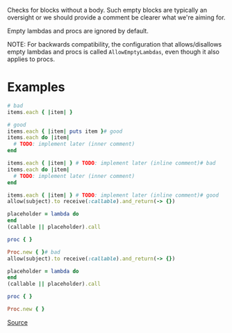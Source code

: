 
Checks for blocks without a body.
Such empty blocks are typically an oversight or we should provide a comment
be clearer what we're aiming for.

Empty lambdas and procs are ignored by default.

NOTE: For backwards compatibility, the configuration that allows/disallows
empty lambdas and procs is called `AllowEmptyLambdas`, even though it also
applies to procs.

# Examples

```ruby
# bad
items.each { |item| }

# good
items.each { |item| puts item }# good
items.each do |item|
  # TODO: implement later (inner comment)
end

items.each { |item| } # TODO: implement later (inline comment)# bad
items.each do |item|
  # TODO: implement later (inner comment)
end

items.each { |item| } # TODO: implement later (inline comment)# good
allow(subject).to receive(:callable).and_return(-> {})

placeholder = lambda do
end
(callable || placeholder).call

proc { }

Proc.new { }# bad
allow(subject).to receive(:callable).and_return(-> {})

placeholder = lambda do
end
(callable || placeholder).call

proc { }

Proc.new { }
```

[Source](http://www.rubydoc.info/gems/rubocop/RuboCop/Cop/Lint/EmptyBlock)